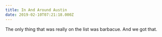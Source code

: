 ```yaml
---
title: In And Around Austin
date: 2019-02-10T07:21:18.000Z
---
```


The only thing that was really on the list was barbacue. And we got that.
